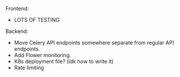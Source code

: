 Frontend:
- LOTS OF TESTING

Backend:
- Move Celery API endpoints somewhere separate from regular API endpoints.
- Add Flower monitoring.
- K8s deployment file? (idk how to write it)
- Rate limiting
